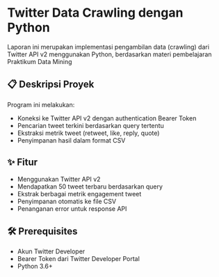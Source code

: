# Twitter Data Crawling dengan Python

Laporan ini merupakan implementasi pengambilan data (crawling) dari Twitter API v2 menggunakan Python, berdasarkan materi pembelajaran Praktikum Data Mining

## 📋 Deskripsi Proyek
Program ini melakukan:
- Koneksi ke Twitter API v2 dengan authentication Bearer Token
- Pencarian tweet terkini berdasarkan query tertentu
- Ekstraksi metrik tweet (retweet, like, reply, quote)
- Penyimpanan hasil dalam format CSV

## ✨ Fitur
- Menggunakan Twitter API v2
- Mendapatkan 50 tweet terbaru berdasarkan query
- Ekstrak berbagai metrik engagement tweet
- Penyimpanan otomatis ke file CSV
- Penanganan error untuk response API

## 🛠️ Prerequisites
- Akun Twitter Developer
- Bearer Token dari Twitter Developer Portal
- Python 3.6+
